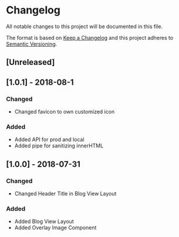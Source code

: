# Changelog
All notable changes to this project will be documented in this file.

The format is based on [Keep a Changelog](http://keepachangelog.com/en/1.0.0/)
and this project adheres to [Semantic Versioning](http://semver.org/spec/v2.0.0.html).

## [Unreleased] 

## [1.0.1] - 2018-08-1 
### Changed 
- Changed favicon to own customized icon 

### Added
- Added API for prod and local
- Added pipe for sanitizing innerHTML

## [1.0.0] - 2018-07-31
### Changed 
- Changed Header Title in Blog View Layout 

### Added 
- Added Blog View Layout 
- Added Overlay Image Component
